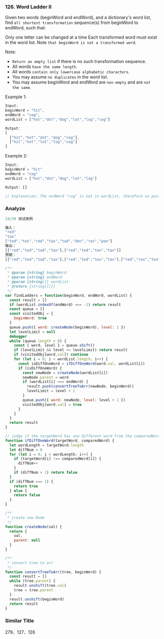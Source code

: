 ### 126. Word Ladder II

Given two words (beginWord and endWord), and a dictionary's word list, find `all shortest transformation` sequence(s) from beginWord to endWord, such that:

Only one letter can be changed at a time
Each transformed word must exist in the word list. Note `that beginWord is not a transformed word`.

Note:

* `Return an empty list` if there is no such transformation sequence.
* All words `have the same length`.
* All words `contain only lowercase alphabetic characters`.
* You may assume `no duplicates` in the word list.
* You may assume beginWord and endWord are `non-empty` and are `not the same`.

Example 1:

```js
Input:
beginWord = "hit",
endWord = "cog",
wordList = ["hot","dot","dog","lot","log","cog"]

Output:
[
  ["hit","hot","dot","dog","cog"],
  ["hit","hot","lot","log","cog"]
]
```

Example 2:

```js
Input:
beginWord = "hit"
endWord = "cog"
wordList = ["hot","dot","dog","lot","log"]

Output: []

// Explanation: The endWord "cog" is not in wordList, therefore no possible transformation.
```

### Analyze

```js
24/39 测试用例

输入：
"red"
"tax"
["ted","tex","red","tax","tad","den","rex","pee"]
输出：
[["red","ted","tad","tax"],["red","ted","tex","tax"]]
预期：
[["red","ted","tad","tax"],["red","ted","tex","tax"],["red","rex","tex","tax"]]
```

```js
/**
 * @param {string} beginWord
 * @param {string} endWord
 * @param {string[]} wordList
 * @return {string[][]}
 */
var findLadders = function(beginWord, endWord, wordList) {
  const result = []
  if (wordList.indexOf(endWord) === -1) return result
  const queue = []
  const visitedObj = {
    beginWord: true
  }
  queue.push({ word: createNode(beginWord), level: 1 })
  let levelLimit = null
  debugger
  while (queue.length > 0) {
    const { word, level } = queue.shift()
    if (levelLimit && level >= levelLimit) return result
    if (visitedObj[word.val]) continue
    for (let i = 0; i < wordList.length; i++) {
      const isDiffOneWord = ifDiffOneWord(word.val, wordList[i])
      if (isDiffOneWord) {
        const newNode = createNode(wordList[i])
        newNode.parent = word
        if (wordList[i] === endWord) {
          result.push(convertTreeToArr(newNode, beginWord))
          levelLimit = level + 1
        }
        queue.push({ word: newNode, level: level + 1 })
        visitedObj[word.val] = true
      }
    }
  }
  return result
}

// judge if the targetWord has one different word from the comparedWord;
function ifDiffOneWord(targetWord, comparedWord) {
  let wordLength = targetWord.length
  let diffNum = 0
  for (let i = 0; i < wordLength; i++) {
    if (targetWord[i] !== comparedWord[i]) {
      diffNum++
    }
    if (diffNum > 1) return false
  }
  if (diffNum === 1) {
    return true
  } else {
    return false
  }
}

/**
 * create new Node
 */
function createNode(val) {
  return {
    val,
    parent: null
  }
}

/**
 * convert tree to arr
 */
function convertTreeToArr(tree, beginWord) {
  const result = []
  while (tree.parent) {
    result.unshift(tree.val)
    tree = tree.parent
  }
  result.unshift(beginWord)
  return result
}
```

### Similar Title

279、127、126